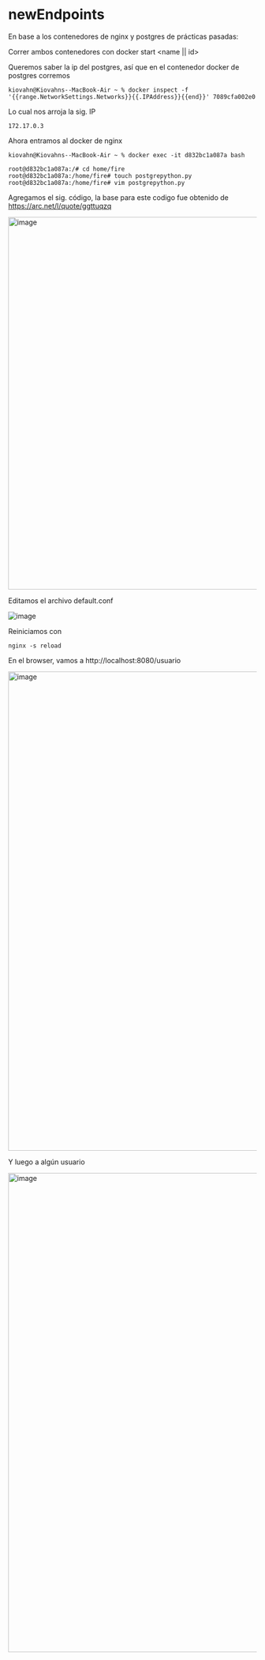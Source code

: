# newEndpoints

En base a los contenedores de nginx y postgres de prácticas pasadas:

Correr ambos contenedores con docker start <name || id>


Queremos saber la ip del postgres, así que en el contenedor docker de postgres corremos


```Batchfile
kiovahn@Kiovahns--MacBook-Air ~ % docker inspect -f '{{range.NetworkSettings.Networks}}{{.IPAddress}}{{end}}' 7089cfa002e0
```


Lo cual nos arroja la sig. IP


```
172.17.0.3
```


Ahora entramos al docker de nginx


```Batchfile
kiovahn@Kiovahns--MacBook-Air ~ % docker exec -it d832bc1a087a bash
```
```
root@d832bc1a087a:/# cd home/fire
root@d832bc1a087a:/home/fire# touch postgrepython.py
root@d832bc1a087a:/home/fire# vim postgrepython.py 
```


Agregamos el sig. código, la base para este codigo fue obtenido de https://arc.net/l/quote/ggttuqzq


<img width="754" alt="image" src="https://github.com/user-attachments/assets/a846ee52-da4d-46b5-b949-cfb487c33846">


Editamos el archivo default.conf


![image](https://github.com/user-attachments/assets/8cf9ede8-44b5-45e7-a012-41304980302d)


Reiniciamos con 
```Batchfile
nginx -s reload
```


En el browser, vamos a http://localhost:8080/usuario


<img width="970" alt="image" src="https://github.com/user-attachments/assets/9639b52e-0931-4976-b787-d198e5b86bbd">


Y luego a algún usuario


<img width="970" alt="image" src="https://github.com/user-attachments/assets/10a53d46-4b05-473f-8036-07f499e79b0a">



